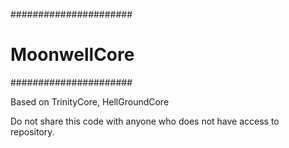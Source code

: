######################
#    MoonwellCore    #
######################

Based on TrinityCore, HellGroundCore

Do not share this code with anyone who does not have access to repository.
